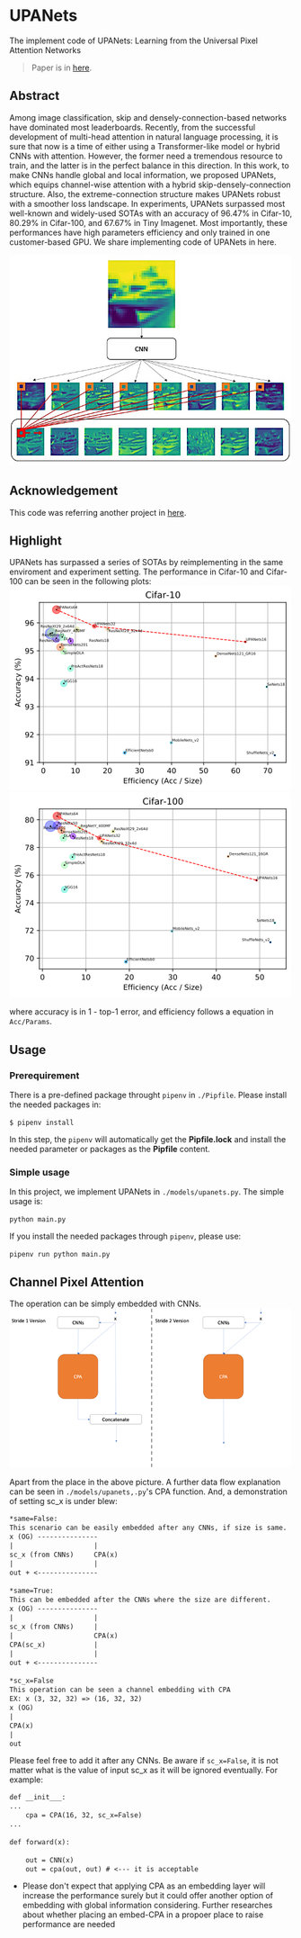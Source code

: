 # UPANets
The implement code of UPANets: Learning from the Universal Pixel Attention Networks

> Paper is in [here](https://arxiv.org/pdf/2103.08640.pdf).

## Abstract
Among image classification, skip and densely-connection-based networks have dominated most leaderboards. Recently, from the successful development of multi-head attention in natural language processing, it is sure that now is a time of either using a Transformer-like model or hybrid CNNs with attention. However, the former need a tremendous resource to train, and the latter is in the perfect balance in this direction. In this work, to make CNNs handle global and local information, we proposed UPANets, which equips channel-wise attention with a hybrid skip-densely-connection structure. Also, the extreme-connection structure makes UPANets robust with a smoother loss landscape. In experiments, UPANets surpassed most well-known and widely-used SOTAs with an accuracy of 96.47% in Cifar-10, 80.29% in Cifar-100, and 67.67% in Tiny Imagenet. Most importantly, these performances have high parameters efficiency and only trained in one customer-based GPU. We share implementing code of UPANets in here.

![](./materials/UPANets_CPA.png)

## Acknowledgement
This code was referring another project in [here](https://github.com/kuangliu/pytorch-cifar). 

## Highlight
UPANets has surpassed a series of SOTAs by reimplementing in the same enviroment and experiment setting. The performance in Cifar-10 and Cifar-100 can be seen in the following plots:
![](./materials/cifar_10.png)![](./materials/cifar_100.png)

where accuracy is in 1 - top-1 error, and efficiency follows a equation in `Acc/Params`.

## Usage

### Prerequirement
There is a pre-defined package throught `pipenv` in `./Pipfile`. Please install the needed packages in:

`$ pipenv install` 

In this step, the `pipenv` will automatically get the **Pipfile.lock** and install the needed parameter or packages as the **Pipfile** content.

### Simple usage 
In this project, we implement UPANets in `./models/upanets.py`. The simple usage is:

`python main.py`

If you install the needed packages through `pipenv`, please use:

`pipenv run python main.py`

## Channel Pixel Attention
The operation can be simply embedded with CNNs. 
![](./materials/CPA_in_UPABlocks.png)

Apart from the place in the above picture. A further data flow explanation can be seen in `./models/upanets,.py`'s CPA function. And, a demonstration of setting sc_x is under blew:

```      
*same=False:
This scenario can be easily embedded after any CNNs, if size is same.
x (OG) ---------------
|                    |
sc_x (from CNNs)     CPA(x)
|                    |
out + <---------------
    
*same=True:
This can be embedded after the CNNs where the size are different.
x (OG) ---------------
|                    |
sc_x (from CNNs)     |
|                    CPA(x)
CPA(sc_x)            |
|                    |
out + <---------------
   
*sc_x=False
This operation can be seen a channel embedding with CPA
EX: x (3, 32, 32) => (16, 32, 32)
x (OG) 
|      
CPA(x)
|    
out 
```
Please feel free to add it after any CNNs. 
Be aware if `sc_x=False`, it is not matter what is the value of input sc_x as it will be ignored eventually. For example:

```
def __init___:
...
	cpa = CPA(16, 32, sc_x=False)
...

def forward(x):

	out = CNN(x)
	out = cpa(out, out) # <--- it is acceptable 

```
* Please don't expect that applying CPA as an embedding layer will increase the performance surely but it could offer another option of embedding with global information considering. Further researches about whether placing an embed-CPA in a propoer place to raise performance are needed


